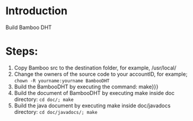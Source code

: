 # Introduction #

Build Bamboo DHT

# Steps: #
  1. Copy Bamboo src to the destination folder, for example, /usr/local/
  1. Change the owners of the source code to your accountID, for example; `chown -R yourname:yourname BambooDHT`
  1. Build the BambooDHT by executing the command: make}}}
  1. Build the document of BambooDHT by executing make inside doc directory: `cd doc/; make`
  1. Build the java document by executing make inside doc/javadocs directory: `cd doc/javadocs/; make`